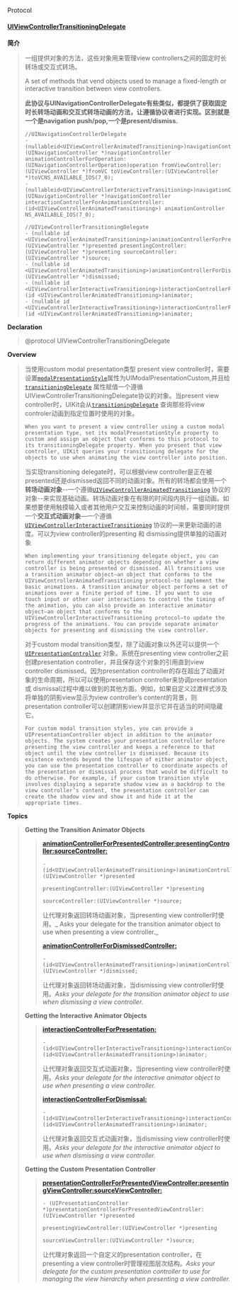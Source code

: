 Protocol

#### [UIViewControllerTransitioningDelegate](https://developer.apple.com/documentation/uikit/uiviewcontrollertransitioningdelegate?language=objc)

**简介**

> 一组提供对象的方法，这些对象用来管理view controllers之间的固定时长转场或交互式转场。
>
> A set of methods that vend objects used to manage a fixed-length or interactive transition between view controllers.
>
> **此协议与UINavigationControllerDelegate有些类似，都提供了获取固定时长转场动画和交互式转场动画的方法，让遵循协议者进行实现。区别就是一个是navigation push/pop,一个是present/dismiss.**
>
> ```
> //UINavigationControllerDelegate
> - (nullableid<UIViewControllerAnimatedTransitioning>)navigationController:(UINavigationController *)navigationController animationControllerForOperation:(UINavigationControllerOperation)operation fromViewController:(UIViewController *)fromVC toViewController:(UIViewController *)toVCNS_AVAILABLE_IOS(7_0);
> - (nullableid<UIViewControllerInteractiveTransitioning>)navigationController:(UINavigationController *)navigationController interactionControllerForAnimationController:(id<UIViewControllerAnimatedTransitioning>) animationController NS_AVAILABLE_IOS(7_0);
>
> //UIViewControllerTransitioningDelegate 
> - (nullable id <UIViewControllerAnimatedTransitioning>)animationControllerForPresentedController:(UIViewController *)presented presentingController:(UIViewController *)presenting sourceController:(UIViewController *)source;
> - (nullable id <UIViewControllerAnimatedTransitioning>)animationControllerForDismissedController:(UIViewController *)dismissed;
> - (nullable id <UIViewControllerInteractiveTransitioning>)interactionControllerForPresentation:(id <UIViewControllerAnimatedTransitioning>)animator;
> - (nullable id <UIViewControllerInteractiveTransitioning>)interactionControllerForDismissal:(id <UIViewControllerAnimatedTransitioning>)animator;
> ```

**Declaration**

> @protocol UIViewControllerTransitioningDelegate

**Overview**

> 当使用custom modal presentation类型 present view controller时，需要设置[`modalPresentationStyle`](https://developer.apple.com/documentation/uikit/uiviewcontroller/1621355-modalpresentationstyle?language=objc)属性为UIModalPresentationCustom,并且给[`transitioningDelegate`](https://developer.apple.com/documentation/uikit/uiviewcontroller/1621421-transitioningdelegate?language=objc) 属性赋值一个遵循UIViewControllerTransitioningDelegate协议的对象。当present  view controller时，UIKit会从[`transitioningDelegate`](https://developer.apple.com/documentation/uikit/uiviewcontroller/1621421-transitioningdelegate?language=objc) 查询那些将view controler动画到指定位置时使用的对象。
>
> ```
> When you want to present a view controller using a custom modal presentation type, set its modalPresentationStyle property to custom and assign an object that conforms to this protocol to its transitioningDelegate property. When you present that view controller, UIKit queries your transitioning delegate for the objects to use when animating the view controller into position.
> ```
>
> 当实现transitioning delegate时，可以根据view controller是正在被presented还是dismissed返回不同的动画对象。所有的转场都会使用一个**转场动画对象**--一个遵循[`UIViewControllerAnimatedTransitioning`](https://developer.apple.com/documentation/uikit/uiviewcontrolleranimatedtransitioning?language=objc) 协议的对象--来实现基础动画。转场动画对象在有限的时间段内执行一组动画。如果想要使用触摸输入或者其他用户交互来控制动画的时间帧，需要同时提供一个**交互式动画对象**—一个遵循[`UIViewControllerInteractiveTransitioning`](https://developer.apple.com/documentation/uikit/uiviewcontrollerinteractivetransitioning?language=objc) 协议的—来更新动画的进度。可以为view controller的presenting 和 dismissing提供单独的动画对象
>
> ```
> When implementing your transitioning delegate object, you can return different animator objects depending on whether a view controller is being presented or dismissed. All transitions use a transition animator object—an object that conforms to the UIViewControllerAnimatedTransitioning protocol—to implement the basic animations. A transition animator object performs a set of animations over a finite period of time. If you want to use touch input or other user interactions to control the timing of the animation, you can also provide an interactive animator object—an object that conforms to the UIViewControllerInteractiveTransitioning protocol—to update the progress of the animations. You can provide separate animator objects for presenting and dismissing the view controller.
> ```
>
> 对于custom modal transition类型，除了动画对象以外还可以提供一个[`UIPresentationController`](https://developer.apple.com/documentation/uikit/uipresentationcontroller?language=objc) 对象。系统在presenting view controller之前创建presentation controller，并且保存这个对象的引用直到view controller dismissed。因为presentation controller的存在超出了动画对象的生命周期，所以可以使用presentation controller来协调presentation 或 dismissal过程中难以做到的其他方面。例如，如果自定义过渡样式涉及将单独的阴影view显示为view controller’s content的背景，则presentation controller可以创建阴影view并显示它并在适当的时间隐藏它。
>
> ```
> For custom modal transition styles, you can provide a UIPresentationController object in addition to the animator objects. The system creates your presentation controller before presenting the view controller and keeps a reference to that object until the view controller is dismissed. Because its existence extends beyond the lifespan of either animator object, you can use the presentation controller to coordinate aspects of the presentation or dismissal process that would be difficult to do otherwise. For example, if your custom transition style involves displaying a separate shadow view as a backdrop to the view controller’s content, the presentation controller can create the shadow view and show it and hide it at the appropriate times.
> ```

**Topics**

> **Getting the Transition Animator Objects**
>
> > [**animationControllerForPresentedController:presentingController:sourceController:**](https://developer.apple.com/documentation/uikit/uiviewcontrollertransitioningdelegate/1622037-animationcontrollerforpresentedc?language=objc)
> >
> > ```
> > - (id<UIViewControllerAnimatedTransitioning>)animationControllerForPresentedController:(UIViewController *)presented 
> >                                                                   presentingController:(UIViewController *)presenting 
> >                                                                       sourceController:(UIViewController *)source;
> > ```
> >
> > 让代理对象返回转场动画对象，当presenting view controller时使用。_ Asks your delegate for the transition animator object to use when presenting a view controller._
> >
> > [**animationControllerForDismissedController:**](https://developer.apple.com/documentation/uikit/uiviewcontrollertransitioningdelegate/1622047-animationcontrollerfordismissedc?language=objc)
> >
> > ```
> > - (id<UIViewControllerAnimatedTransitioning>)animationControllerForDismissedController:(UIViewController *)dismissed;
> > ```
> >
> > 让代理对象返回转场动画对象，当dismissing view controller时使用。_Asks your delegate for the transition animator object to use when dismissing a view controller._
>
> **Getting the Interactive Animator Objects**
>
> > [**interactionControllerForPresentation:**](https://developer.apple.com/documentation/uikit/uiviewcontrollertransitioningdelegate/1622050-interactioncontrollerforpresenta?language=objc)
> >
> > ```
> > - (id<UIViewControllerInteractiveTransitioning>)interactionControllerForPresentation:(id<UIViewControllerAnimatedTransitioning>)animator;
> > ```
> >
> > 让代理对象返回交互式动画对象，当presenting view controller时使用。_Asks your delegate for the interactive animator object to use when presenting a view controller._
> >
> > [**interactionControllerForDismissal:**](https://developer.apple.com/documentation/uikit/uiviewcontrollertransitioningdelegate/1622030-interactioncontrollerfordismissa?language=objc)
> >
> > ```
> > - (id<UIViewControllerInteractiveTransitioning>)interactionControllerForDismissal:(id<UIViewControllerAnimatedTransitioning>)animator;
> > ```
> >
> > 让代理对象返回交互式动画对象，当dismissing view controller时使用。_Asks your delegate for the interactive animator object to use when dismissing a view controller._
>
> **Getting the Custom Presentation Controller**
>
> > [**presentationControllerForPresentedViewController:presentingViewController:sourceViewController:**](https://developer.apple.com/documentation/uikit/uiviewcontrollertransitioningdelegate/1622057-presentationcontrollerforpresent?language=objc)
> >
> > ```
> > - (UIPresentationController *)presentationControllerForPresentedViewController:(UIViewController *)presented 
> >                                                       presentingViewController:(UIViewController *)presenting 
> >                                                           sourceViewController:(UIViewController *)source;
> > ```
> >
> > 让代理对象返回一个自定义的presentation controller，在presenting a view controller时管理视图层次结构。_Asks your delegate for the custom presentation controller to use for managing the view hierarchy when presenting a view controller._




